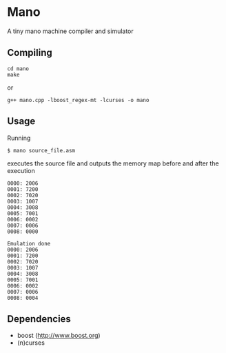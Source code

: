 Mano
====

A tiny mano machine compiler and simulator

Compiling
-------------

```
cd mano
make
```
or

```
g++ mano.cpp -lboost_regex-mt -lcurses -o mano
```

Usage
-------------

Running

```
$ mano source_file.asm
```

executes the source file and outputs the memory map before and after the execution

```
0000: 2006
0001: 7200
0002: 7020
0003: 1007
0004: 3008
0005: 7001
0006: 0002
0007: 0006
0008: 0000

Emulation done
0000: 2006
0001: 7200
0002: 7020
0003: 1007
0004: 3008
0005: 7001
0006: 0002
0007: 0006
0008: 0004
```

Dependencies
-------------

+ boost (http://www.boost.org)
+ (n)curses
